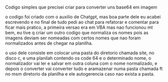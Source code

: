 Codigo simples que precisei criar para converter uns base64 em imagem

o codigo foi criado com o auxilio de Chatgpt, mas boa parte dele eu acabei escrevendo e no final de tudo pedi ao chat para refatorar e comentar para ficar mais pratico, a primeira versao era em VBA mas nao funcionou mt bem,
eu tive q criar um outro codigo que normaliza os nomes pois as imagens deviam ser nomeadas com certos nomes que nao foram normalizados antes de chegar na planilha. 

o uso dele consiste em colocar uma pasta do diretorio chamada site, no disco c, e uma planilah contendo os code 64 e o determinado nome, o normalizador vai ler e salvar em outra coluna com o nome normalizado,
e depois o converter vai converter tudo e aramazenar numa pasta chamada ft no msm diretorio da planilha e ele autogerencia caso nao exista a pasta.
